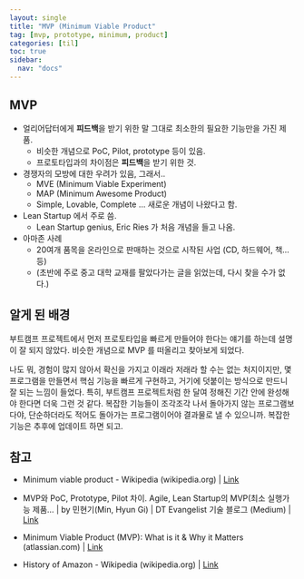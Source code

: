 ```yaml
---
layout: single
title: "MVP (Minimum Viable Product"
tag: [mvp, prototype, minimum, product]
categories: [til]
toc: true
sidebar:
  nav: "docs"
---
```


## MVP

- 얼리어답터에게 **피드백**을 받기 위한 말 그대로 최소한의 필요한 기능만을 가진 제품. 
  - 비슷한 개념으로 PoC, Pilot, prototype 등이 있음.
  - 프로토타입과의 차이점은 **피드백**을 받기 위한 것.
- 경쟁자의 모방에 대한 우려가 있음, 그래서..
  - MVE (Minimum Viable Experiment)
  - MAP (Minimum Awesome Product)
  - Simple, Lovable, Complete ... 새로운 개념이 나왔다고 함.
- Lean Startup 에서 주로 씀.
  - Lean Startup genius, Eric Ries 가 처음 개념을 들고 나옴.
- 아마존 사례
  - 20여개 품목을 온라인으로 판매하는 것으로 시작된 사업 (CD, 하드웨어, 책... 등)
  - (초반에 주로 중고 대학 교재를 팔았다가는 글을 읽었는데, 다시 찾을 수가 없다.)

## 알게 된 배경  
  
부트캠프 프로젝트에서 먼저 프로토타입을 빠르게 만들어야 한다는 얘기를 하는데 설명이 잘 되지 않았다. 
비슷한 개념으로 MVP 를 떠올리고 찾아보게 되었다. 

나도 뭐, 경험이 많지 않아서 확신을 가지고 이래라 저래라 할 수는 없는 처지이지만,
몇 프로그램을 만들면서 핵심 기능을 빠르게 구현하고, 거기에 덧붙이는 방식으로 만드니 잘 되는 느낌이 들었다.
특히, 부트캠프 프로젝트처럼 한 달여 정해진 기간 안에 완성해야 한다면 더욱 그런 것 같다. 
복잡한 기능들이 조각조각 나서 돌아가지 않는 프로그램보다야, 단순하더라도 적어도 돌아가는 프로그램이어야 결과물로 낼 수 있으니까. 복잡한 기능은 추후에 업데이트 하면 되고.


## 참고 

- Minimum viable product - Wikipedia (wikipedia.org) | [Link](https://en.wikipedia.org/wiki/Minimum_viable_product)

- MVP와 PoC, Prototype, Pilot 차이. Agile, Lean Startup의 MVP(최소 실행가능 제품… | by 민현기(Min, Hyun Gi) | DT Evangelist 기술 블로그 (Medium) | [Link](https://medium.com/dtevangelist/mvp%EC%99%80-poc-prototype-pilot-%EC%B0%A8%EC%9D%B4-1f525cc4a218)

- Minimum Viable Product (MVP): What is it & Why it Matters (atlassian.com) | [Link](https://www.atlassian.com/agile/product-management/minimum-viable-product)

- History of Amazon - Wikipedia (wikipedia.org) | [Link](https://en.wikipedia.org/wiki/History_of_Amazon)
